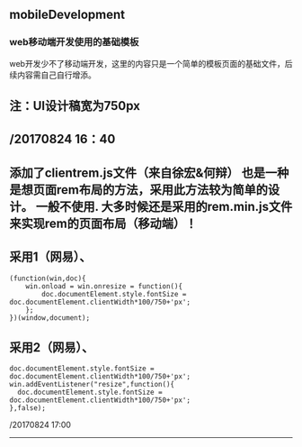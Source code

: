 ## mobileDevelopment
### web移动端开发使用的基础模板

web开发少不了移动端开发，这里的内容只是一个简单的模板页面的基础文件，后续内容需自己自行增添。

## 注：UI设计稿宽为750px

/20170824 16：40
--------------------------

添加了clientrem.js文件（来自徐宏&何辩）
也是一种是想页面rem布局的方法，采用此方法较为简单的设计。
一般不使用. 大多时候还是采用的rem.min.js文件来实现rem的页面布局（移动端）！
--------------------------

## 采用1（网易）、
```
(function(win,doc){
    win.onload = win.onresize = function(){
        doc.documentElement.style.fontSize = doc.documentElement.clientWidth*100/750+'px';
    };
})(window,document);
```
## 采用2（网易）、
```
doc.documentElement.style.fontSize = doc.documentElement.clientWidth*100/750+'px';
win.addEventListener("resize",function(){
  doc.documentElement.style.fontSize = doc.documentElement.clientWidth*100/750+'px';
},false);
```
/20170824  17:00

------------------------
